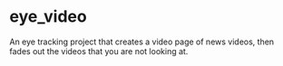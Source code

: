# eye_video

An eye tracking project that creates a video page of news videos, then fades out the videos that you are not looking at.
